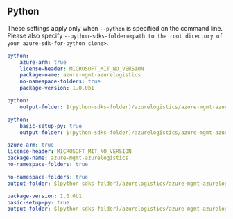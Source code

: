 ## Python

These settings apply only when `--python` is specified on the command line.
Please also specify `--python-sdks-folder=<path to the root directory of your azure-sdk-for-python clone>`.

``` yaml $(python) && !$(track2)
python: 
    azure-arm: true
    license-header: MICROSOFT_MIT_NO_VERSION
    package-name: azure-mgmt-azurelogistics
    no-namespace-folders: true
    package-version: 1.0.0b1
```

``` yaml $(python-mode) == 'update' && !$(track2)
python:
    output-folder: $(python-sdks-folder)/azurelogistics/azure-mgmt-azurelogistics/azure/mgmt/azurelogistics
```
``` yaml $(python-mode) == 'create' && !$(track2)
python:
    basic-setup-py: true
    output-folder: $(python-sdks-folder)/azurelogistics/azure-mgmt-azurelogistics
```

``` yaml $(python) && $(track2)
azure-arm: true
license-header: MICROSOFT_MIT_NO_VERSION
package-name: azure-mgmt-azurelogistics
no-namespace-folders: true
```

``` yaml $(python-mode) == 'update'
no-namespace-folders: true
output-folder: $(python-sdks-folder)/azurelogistics/azure-mgmt-azurelogistics/azure/mgmt/azurelogistics
```

``` yaml $(python-mode) == 'create' && $(track2)
package-version: 1.0.0b1
basic-setup-py: true
output-folder: $(python-sdks-folder)/azurelogistics/azure-mgmt-azurelogistics
```
